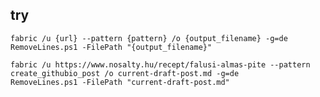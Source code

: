 
## try

    fabric /u {url} --pattern {pattern} /o {output_filename} -g=de
    RemoveLines.ps1 -FilePath "{output_filename}"

    fabric /u https://www.nosalty.hu/recept/falusi-almas-pite --pattern create_githubio_post /o current-draft-post.md -g=de
    RemoveLines.ps1 -FilePath "current-draft-post.md"

    